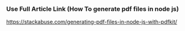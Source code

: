 ### Use Full Article Link (How To generate pdf files in node js)
https://stackabuse.com/generating-pdf-files-in-node-js-with-pdfkit/